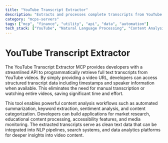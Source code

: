 ```yaml
---
title: "YouTube Transcript Extractor"
description: "Extracts and processes complete transcripts from YouTube videos using video URLs for content analysis without watching."
category: "mcps-servers"
tags: ["mcp", "finance", "utility", "api", "data", "automation"]
tech_stack: ["YouTube", "Natural Language Processing", "Content Analysis", "Data Extraction", "API Integration"]
---
```


# YouTube Transcript Extractor

The YouTube Transcript Extractor MCP provides developers with a streamlined API to programmatically retrieve full text transcripts from YouTube videos. By simply providing a video URL, developers can access structured transcript data including timestamps and speaker information when available. This eliminates the need for manual transcription or watching entire videos, saving significant time and effort.

This tool enables powerful content analysis workflows such as automated summarization, keyword extraction, sentiment analysis, and content categorization. Developers can build applications for market research, educational content processing, accessibility features, and media monitoring. The extracted transcripts serve as clean text data that can be integrated into NLP pipelines, search systems, and data analytics platforms for deeper insights into video content.
